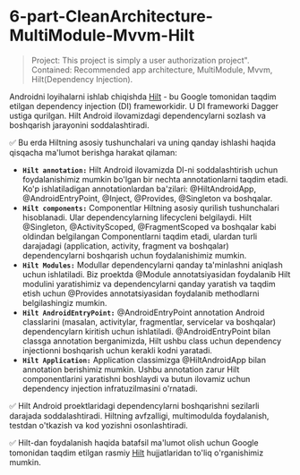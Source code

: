 # 6-part-CleanArchitecture-MultiModule-Mvvm-Hilt
> Project: This project is simply a user authorization project". Contained: Recommended app architecture, MultiModule, Mvvm, Hilt(Dependency Injection).

Androidni loyihalarni ishlab chiqishda [Hilt](https://dagger.dev/hilt/) - bu Google tomonidan taqdim etilgan dependency injection (DI) frameworkidir. U DI frameworki Dagger ustiga qurilgan. Hilt Android ilovamizdagi dependencylarni sozlash va boshqarish jarayonini soddalashtiradi.

:white_check_mark: Bu erda Hiltning asosiy tushunchalari va uning qanday ishlashi haqida qisqacha ma'lumot berishga harakat qilaman:

- **```Hilt annotation:```** Hilt Android ilovamizda DI-ni soddalashtirish uchun foydalanishimiz mumkin bo'lgan bir nechta annotationlarni taqdim etadi. Ko'p ishlatiladigan annotationlardan ba'zilari: @HiltAndroidApp, @AndroidEntryPoint, @Inject, @Provides, @Singleton va boshqalar.
- **```Hilt components:```** Componentlar Hiltning asosiy qurilish tushunchalari hisoblanadi. Ular dependencylarning lifecycleni belgilaydi. Hilt @Singleton, @ActivityScoped, @FragmentScoped va boshqalar kabi oldindan belgilangan Componentlarni taqdim etadi, ulardan turli darajadagi (application, activity, fragment va boshqalar) dependencylarni boshqarish uchun foydalanishimiz mumkin.
- **```Hilt Modules:```** Modullar dependencylarni qanday ta'minlashni aniqlash uchun ishlatiladi. Biz proektda @Module annotatsiyasidan foydalanib Hilt modulini yaratishimiz va dependencylarni qanday yaratish va taqdim etish uchun @Provides annotatsiyasidan foydalanib methodlarni belgilashingiz mumkin.
- **```Hilt AndroidEntryPoint:```** @AndroidEntryPoint annotation Android classlarini (masalan, activitylar, fragmentlar, servicelar va boshqalar) dependencylarn kiritish uchun ishlatiladi. @AndroidEntryPoint bilan classga annotation berganimizda, Hilt ushbu class uchun dependency injectionni boshqarish uchun kerakli kodni yaratadi.
- **```Hilt Application:```** Application classimizga @HiltAndroidApp bilan annotation berishimiz mumkin. Ushbu annotation zarur Hilt componentlarini yaratishni boshlaydi va butun ilovamiz uchun dependency injection infratuzilmasini o'rnatadi.

:white_check_mark: Hilt Android proektlaridagi dependencylarni boshqarishni sezilarli darajada soddalashtiradi. Hiltning avfzalligi, multimodulda foydalanish, testdan o'tkazish va kod yozishni osonlashtiradi.

:white_check_mark: Hilt-dan foydalanish haqida batafsil ma'lumot olish uchun Google tomonidan taqdim etilgan rasmiy [Hilt](https://dagger.dev/hilt/) hujjatlaridan to'liq o'rganishimiz mumkin.
